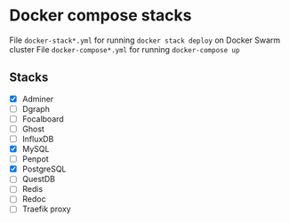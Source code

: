 # Docker compose stacks

File `docker-stack*.yml` for running `docker stack deploy` on Docker Swarm cluster
File `docker-compose*.yml` for running `docker-compose up`

## Stacks

- [x] Adminer
- [ ] Dgraph
- [ ] Focalboard
- [ ] Ghost
- [ ] InfluxDB
- [x] MySQL
- [ ] Penpot
- [x] PostgreSQL
- [ ] QuestDB
- [ ] Redis
- [ ] Redoc
- [ ] Traefik proxy

